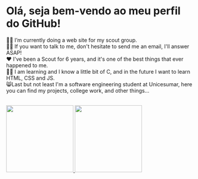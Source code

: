 # Olá, seja bem-vendo ao meu perfil do GitHub!

👨‍💻  I’m currently doing a web site for my scout group.<br>
🙋‍♂️  If you want to talk to me, don't hesitate to send me an email, I'll answer ASAP!<br> 
♥   I've been a Scout for 6 years, and it's one of the best things that ever happened to me. <br>
👨‍🎓  I am learning and I know a little bit of C, and in the future I want to learn HTML, CSS and JS. <br> 
😸Last but not least I'm a software engineering student at Unicesumar, here you can find my projects, college work, and other things...
<br><br>
 <div> 
  <a href="https://github.com/EnzoLavieri">
  <img height="180em" src="https://github-readme-stats.vercel.app/api?username=EnzoLavieri&show_icons=true&theme=discord_old_blurple&include_all_commits=true&count_private=true"/>
  <img height="180em" src="https://github-readme-stats.vercel.app/api/top-langs/?username=EnzoLavieri&layout=compact&langs_count=7&theme=discord_old_blurple"/>
</div>
